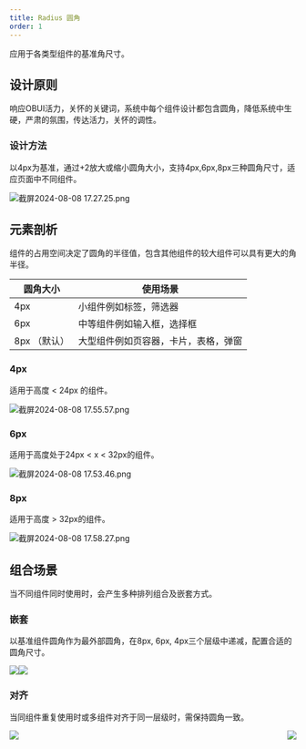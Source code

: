 ```yaml
---
title: Radius 圆角
order: 1
---
```


应用于各类型组件的基准角尺寸。

## 设计原则

响应OBUI活力，关怀的关键词，系统中每个组件设计都包含圆角，降低系统中生硬，严肃的氛围，传达活力，关怀的调性。

### 设计方法

以4px为基准，通过+2放大或缩小圆角大小，支持4px,6px,8px三种圆角尺寸，适应页面中不同组件。

![截屏2024-08-08 17.27.25.png](https://mdn.alipayobjects.com/oceanbase_design/afts/img/sSpESLsilaIAAAAAAAAAAAAADv3-AQBr/original)

## 元素剖析

组件的占用空间决定了圆角的半径值，包含其他组件的较大组件可以具有更大的角半径。

| 圆角大小     | 使用场景                             |
| ------------ | ------------------------------------ |
| 4px          | 小组件例如标签，筛选器               |
| 6px          | 中等组件例如输入框，选择框           |
| 8px （默认） | 大型组件例如页容器，卡片，表格，弹窗 |

### 4px

适用于高度 < 24px 的组件。

![截屏2024-08-08 17.55.57.png](https://mdn.alipayobjects.com/oceanbase_design/afts/img/ddauT4CCOXcAAAAAAAAAAAAADv3-AQBr/original)

### 6px

适用于高度处于24px < x < 32px的组件。

![截屏2024-08-08 17.53.46.png](https://mdn.alipayobjects.com/oceanbase_design/afts/img/2qXzSK_weEYAAAAAAAAAAAAADv3-AQBr/original)

### 8px

适用于高度 > 32px的组件。

![截屏2024-08-08 17.58.27.png](https://mdn.alipayobjects.com/oceanbase_design/afts/img/uwqlT5YswogAAAAAAAAAAAAADv3-AQBr/original)

## 组合场景

当不同组件同时使用时，会产生多种排列组合及嵌套方式。

### 嵌套

以基准组件圆角作为最外部圆角，在8px, 6px, 4px三个层级中递减，配置合适的圆角尺寸。

<div style="display: flex">
  <div>
    <img src="https://mdn.alipayobjects.com/oceanbase_design/afts/img/54uaRYsDamQAAAAAAAAAAAAADv3-AQBr/original" />
  </div>
  <div>
    <img src="https://mdn.alipayobjects.com/oceanbase_design/afts/img/5h78RqXGhFAAAAAAAAAAAAAADv3-AQBr/original" />
  </div>
</div>

### 对齐

当同组件重复使用时或多组件对齐于同一层级时，需保持圆角一致。

<div style="display: flex; justify-content: space-between">
  <div>
    <img src="https://mdn.alipayobjects.com/oceanbase_design/afts/img/p5tPSZFwaBIAAAAAAAAAAAAADv3-AQBr/original" />
  </div>
  <div>
    <img src="https://mdn.alipayobjects.com/oceanbase_design/afts/img/nXMFQJ3-uwMAAAAAAAAAAAAADv3-AQBr/original" />
  </div>
</div>

#
